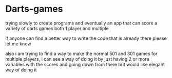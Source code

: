 # Darts-games
trying slowly to create programs and eventually an app that can score a variety of darts games both 1 player and multiple

if anyone can find a better way to write the code that is already there please let me know

also i am trying to find a way to make the normal 501 and 301 games for multiple players, i can see a way of doing it by just having 2 or more variables 
with the scores and going down from there but would like elegant way of doing it

